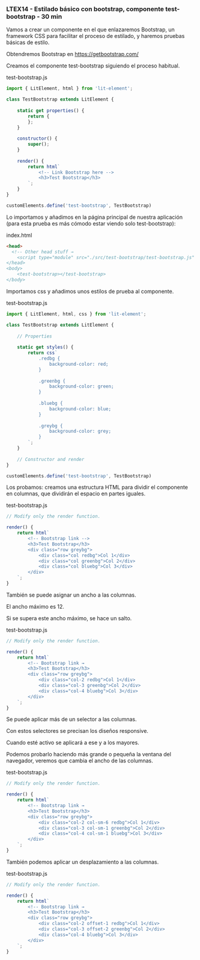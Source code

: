 ### LTEX14 - Estilado básico con bootstrap, componente test-bootstrap - 30 min

Vamos a crear un componente en el que enlazaremos Bootstrap, un 
	framework CSS para facilitar el proceso de estilado, y haremos 
	pruebas básicas de estilo.

Obtendremos Bootstrap en https://getbootstrap.com/ 

Creamos el componente test-bootstrap siguiendo el proceso habitual.

test-bootstrap.js

```javascript
import { LitElement, html } from 'lit-element';

class TestBootstrap extends LitElement {
	
	static get properties() {
		return {			
		};
	}
	
	constructor() {
		super();			
	}
	
	render() {
		return html`
			<!-- Link Bootstrap here -->
			<h3>Test Bootstrap</h3>
		`;
	}    
}

customElements.define('test-bootstrap', TestBootstrap)
```

Lo importamos y añadimos en la página principal de nuestra aplicación 
	(para esta prueba es más cómodo estar viendo solo test-bootstrap):

index.html

```html
<head>
  <!-- Other head stuff →
	<script type="module" src="./src/test-bootstrap/test-bootstrap.js" ></script>	
</head>
<body>    
	<test-bootstrap></test-bootstrap>
</body>
```

Importamos css y añadimos unos estilos de prueba al componente.

test-bootstrap.js

```javascript
import { LitElement, html, css } from 'lit-element';

class TestBootstrap extends LitElement {
	
	// Properties
	
	static get styles() {
		return css`	  	
			.redbg {
				background-color: red;
			}
		
			.greenbg {
				background-color: green;
			}
		
			.bluebg {
				background-color: blue;
			}
		
			.greybg {
				background-color: grey;
			}
		`;
	}
	
	// Constructor and render
}

customElements.define('test-bootstrap', TestBootstrap)
```

Los probamos: creamos una estructura HTML para dividir el componente 
	en columnas, que dividirán el espacio en partes iguales.

test-bootstrap.js

```javascript
// Modify only the render function.

render() {
    return html`	
		<!-- Bootstrap link -->
		<h3>Test Bootstrap</h3>
		<div class="row greybg">
			<div class="col redbg">Col 1</div>
			<div class="col greenbg">Col 2</div>
			<div class="col bluebg">Col 3</div>
		</div>
	`;
}
```

También se puede asignar un ancho a las columnas.

El ancho máximo es 12.

Si se supera este ancho máximo, se hace un salto.

test-bootstrap.js

```javascript
// Modify only the render function.

render() {
    return html`	
		<!-- Bootstrap link →
		<h3>Test Bootstrap</h3>
		<div class="row greybg">
			<div class="col-2 redbg">Col 1</div>
			<div class="col-3 greenbg">Col 2</div>
			<div class="col-4 bluebg">Col 3</div>
		</div>
	`;
}
```

Se puede aplicar más de un selector a las columnas.

Con estos selectores se precisan los diseños responsive.

Cuando esté activo se aplicará a ese y a los mayores.

Podemos probarlo haciendo más grande o pequeña la ventana del navegador,
	veremos que cambia el ancho de las columnas.

test-bootstrap.js

```javascript
// Modify only the render function.

render() {
    return html`	
		<!-- Bootstrap link →
		<h3>Test Bootstrap</h3>
		<div class="row greybg">
			<div class="col-2 col-sm-6 redbg">Col 1</div>
			<div class="col-3 col-sm-1 greenbg">Col 2</div>
			<div class="col-4 col-sm-1 bluebg">Col 3</div>
		</div>
	`;
}
```

También podemos aplicar un desplazamiento a las columnas.

test-bootstrap.js

```javascript
// Modify only the render function.

render() {
    return html`	
		<!-- Bootstrap link →
		<h3>Test Bootstrap</h3>
		<div class="row greybg">
			<div class="col-2 offset-1 redbg">Col 1</div>
			<div class="col-3 offset-2 greenbg">Col 2</div>
			<div class="col-4 bluebg">Col 3</div>
		</div>
	`;
}
```
